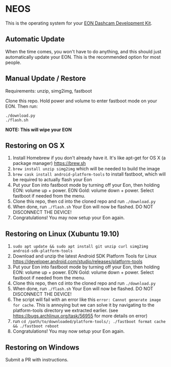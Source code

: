 NEOS
======

This is the operating system for your [EON Dashcam Development Kit](https://shop.comma.ai/products/eon-dashcam-devkit).

Automatic Update
------

When the time comes, you won't have to do anything, and this should just automatically update your EON. This is the recommended option for most people.

Manual Update / Restore
------

Requirements: unzip, simg2img, fastboot

Clone this repo. Hold power and volume to enter fastboot mode on your EON. Then run:

```
./download.py
./flash.sh
```

<b>NOTE: This will wipe your EON</b>

Restoring on OS X
------

1. Install Homebrew if you don't already have it. It's like apt-get for OS X (a package manager) https://brew.sh
2. `brew install unzip simg2img` which will be needed to build the image
3. `brew cask install android-platform-tools` to install fastboot, which will be required to actually flash your Eon
4. Put your Eon into fastboot mode by turning off your Eon, then holding EON: volume up + power. EON Gold: volume down + power. Select fastboot if needed from the menu.
5. Clone this repo, then cd into the cloned repo and run `./download.py`
6. When done, run `./flash.sh` Your Eon will now be flashed. DO NOT DISCONNECT THE DEVICE!
7. Congratulations! You may now setup your Eon again.

Restoring on Linux (Xubuntu 19.10)
------
1. `sudo apt update && sudo apt install git unzip curl simg2img android-sdk-platform-tools`
2. Download and unzip the latest Android SDK Platform Tools for Linux https://developer.android.com/studio/releases/platform-tools
2. Put your Eon into fastboot mode by turning off your Eon, then holding EON: volume up + power. EON Gold: volume down + power. Select fastboot if needed from the menu.
3. Clone this repo, then cd into the cloned repo and run `./download.py`
4. When done, run `./flash.sh` Your Eon will now be flashed. DO NOT DISCONNECT THE DEVICE!
5. The script will fail with an error like this `error: Cannot generate image for cache`. This is annoying but we can solve it by navigating to the platform-tools directory we extracted earlier. (see https://bugs.archlinux.org/task/56955 for more details on error)
6. run `cd /path/to/downloaded/platform-tools/; ./fastboot format cache && ./fastboot reboot`
7. Congratulations! You may now setup your Eon again.

Restoring on Windows
------
Submit a PR with instructions.
